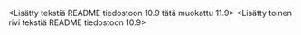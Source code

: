 <Lisätty tekstiä README tiedostoon 10.9 tätä muokattu 11.9>
<Lisätty toinen rivi tekstiä README tiedostoon 10.9>
